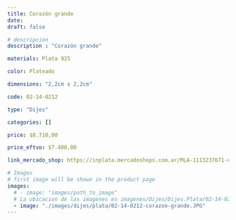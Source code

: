 ```yaml
---
title: Corazón grande
date: 
draft: false

# descripcion
description : "Corazón grande"

materials: Plata 925

color: Plateado

dimensions: "2,2cm x 2,2cm"

code: 02-14-0212

type: "Dijes"

categories: []

price: $8.710,00

price_eftvo: $7.400,00

link_mercado_shop: https://inplata.mercadoshops.com.ar/MLA-1113237671-dije-de-plata-corazón-grande-_JM

# Images
# first image will be shown in the product page
images:
  # - image: "images/path_to_image"
  # La ubicacion de las imagenes es imagenes/Dijes/Dijes.Plata/02-14-0212-corazon-grande
  - image: "./images/dijes/plata/02-14-0212-corazon-grande.JPG"
---
```

